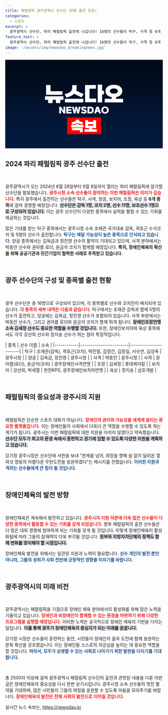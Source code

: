 ```yaml
---
title: 패럴림픽 광주광역시 선수단 16명 출전 응원!
categories:
  - 스포츠
excerpt: >
  광주광역시 선수단, 파리 패럴림픽 출전에 나섭니다! 16명의 선수들이 탁구, 사격 등 6개 종목에서 메달 도전을 준비 중입니다. 전 세계 이목을 끌 광주의 열정, 함께 응원하세요!
feature_text: >
  광주광역시 선수단, 파리 패럴림픽 출전에 나섭니다! 16명의 선수들이 탁구, 사격 등 6개 종목에서 메달 도전을 준비 중입니다. 전 세계 이목을 끌 광주의 열정, 함께 응원하세요!
image: '/assets/img/newsdao_breakingnews.jpg'
---
```


<p><img src="/assets/img/newsdao_breakingnews.jpg" alt="koreaapp 속보" /></p>

<h2 data-ke-size="size26">2024 파리 패럴림픽 광주 선수단 출전</h2>

<p data-ke-size="size16">&nbsp;</p>

<p>광주광역시가 오는 2024년 8월 28일부터 9월 8일까지 열리는 파리 패럴림픽에 참가할 선수단을 발표했습니다. <b><span style="color: #ee2323;">광주시청 소속 선수들이 참여하는 이번 패럴림픽은 의미가 깊습니다.</span></b> 특히 광주에서 출전하는 선수들은 탁구, 사격, 양궁, 보치아, 조정, 육상 등 <b>6개 종목</b>에 걸쳐 경쟁할 예정입니다. <b><span style="background-color: #21538527;">선수단은 감독 1명, 코치 2명, 선수 11명, 보조선수 1명으로 구성되어 있습니다.</span></b> 이는 광주 선수단이 다양한 종목에서 실력을 펼칠 수 있는 기회를 제공하는 것입니다. </p>

<p>많은 기대를 받는 탁구 종목에서는 광주시청 소속 조재관 국가대표 감독, 곽호근 수석코치 및 5명의 선수가 출전합니다. <b><span style="color: #1a5490;">탁구는 메달 가능성이 높은 종목으로 인식되고 있습니다.</span></b> 양궁 종목에서는 김옥금과 정진영 선수의 활약이 기대되고 있으며, 사격 분야에서는 박동안 선수와 권아름 로더, 윤금석 코치가 함께할 예정입니다. <b>특히, 장애인체육의 확산을 위해 공공기관과 민간기업이 협력한 사례로 주목받고 있습니다.</b></p>

<p data-ke-size="size16">&nbsp;</p>

<h2 data-ke-size="size26">광주 선수단의 구성 및 종목별 출전 현황</h2>

<p data-ke-size="size16">&nbsp;</p>

<p>광주 선수단은 총 16명으로 구성되어 있으며, 각 종목별로 선수와 코치진이 배치되어 있습니다. <b><span style="color: #ee2323;">각 종목의 세부 내역은 다음과 같습니다.</span></b> 탁구에서는 조재관 감독과 함께 5명의 선수가 출전하고, 양궁에는 김옥금, 정진영 선수가 포함되어 있습니다. 사격 부분에서는 박동안 선수가, 그리고 권아름 로더와 윤금석 코치가 함께 뛰게 됩니다. <b><span style="background-color: #21538527;">장애인조정연맹 소속 김세정 선수도 중요한 역할을 수행할 것입니다.</span></b> 또한, 장애인보치아와 육상 종목에서도 각각 강선희 선수와 정지송 선수가 뛰는 점이 특징적입니다.</p>

<p>| 종목        | 선수 이름               | 소속                   |
|------------|------------------------|-----------------------|
| 탁구       | 조재관(감독), 곽호근(코치), 박진철, 김영건, 김정길, 서수연, 김성옥 | 광주시청             |
| 양궁       | 김옥금, 정진영         | 광주시청             |
| 사격       | 박동안                 | 광주시청             |
| 사격       | 권아름(로더), 윤금석(코치) | 광주장애인사격연맹  |
| 조정       | 김세정                 | 롯데케미칼           |
| 보치아     | 강선희, 박세열         | 한전KPS, 광주장애인보치아연맹 |
| 육상       | 정지송                 | 삼호개발             |</p>

<p data-ke-size="size16">&nbsp;</p>

<h2 data-ke-size="size26">패럴림픽의 중요성과 광주시의 지원</h2>

<p data-ke-size="size16">&nbsp;</p>

<p>패럴림픽은 단순한 스포츠 대회가 아닙니다. <b><span style="color: #ee2323;">장애인의 권리와 가능성을 세계에 알리는 중요한 플랫폼입니다.</span></b> 이는 장애인들이 사회에서 더욱더 큰 역할을 수행할 수 있도록 하는 계기가 됩니다. 광주시는 이번 패럴림픽에 대한 지원을 아끼지 않겠다고 약속했습니다. <b><span style="background-color: #21538527;">선수단 모두가 최고의 환경 속에서 훈련하고 경기에 임할 수 있도록 다양한 지원을 계획하고 있습니다.</span></b> </p>

<p>강기정 광주시장은 선수단에 서한을 보내 "한계를 넘어, 희망을 향해 쉼 없이 달려온 열여섯 영웅의 아름다운 무한도전을 응원하겠다"는 메시지를 전했습니다. <b><span style="color: #1a5490;">이러한 지원과 격려는 선수들에게 큰 힘이 될 것입니다.</span></b></p>

<p data-ke-size="size16">&nbsp;</p>

<h2 data-ke-size="size26">장애인체육의 발전 방향</h2>

<p data-ke-size="size16">&nbsp;</p>

<p>장애인체육은 계속해서 발전하고 있습니다. <b><span style="color: #ee2323;">광주시의 지원 덕분에 더욱 많은 선수들이 다양한 종목에서 활동할 수 있는 기회를 갖게 되었습니다.</span></b> 향후 패럴림픽의 출전 선수들은 더 많은 대외 경쟁에 참여하게 되는 기회를 갖게 될 것입니다. 이렇게 장애인체육이 활성화됨에 따라 그들의 잠재력이 더욱 부각될 것입니다. <b><span style="background-color: #21538527;">정부와 지방자치단체의 정책도 함께 변화를 맞이해야 할 시점입니다.</span></b> </p>

<p>장애인체육 발전을 위해서는 일관된 지원과 노력이 필요합니다. <b><span style="color: #1a5490;">선수 개인의 발전 뿐만 아니라, 그들의 성취가 사회 전반에 긍정적인 영향을 미치기를 바랍니다.</span></b></p>

<p data-ke-size="size16">&nbsp;</p>

<h2 data-ke-size="size26">광주광역시의 미래 비전</h2>

<p data-ke-size="size16">&nbsp;</p>

<p>광주광역시는 패럴림픽을 기점으로 장애인 체육 분야에서의 활성화를 위해 많은 노력을 기울이고 있습니다. <b><span style="color: #ee2323;">장애인과 비장애인이 함께할 수 있는 환경을 마련하기 위해 다양한 프로그램을 실행할 예정입니다.</span></b> 이러한 노력은 궁극적으로 장애인 체육의 기반을 다지는 일입니다. <b><span style="background-color: #21538527;">이를 통해 광주가 장애인체육의 중심지가 되는 미래를 꿈꿉니다.</span></b> </p>

<p>강기정 시장은 선수들이 훈련하는 동안, 시민들이 장애인의 꿈과 도전에 함께 응원하는 문화 확산을 강조했습니다. 이는 장애인들 스스로의 자긍심을 높이는 데 중요한 역할을 할 것입니다. <b><span style="color: #1a5490;">따라서, 모두가 상생할 수 있는 사회로 나아가기 위한 발판을 다지기를 기대합니다.</span></b></p>

<p data-ke-size="size16">&nbsp;</p>

<p>총 2500자 이상에 걸쳐 광주광역시 패럴림픽 선수단의 출전과 관련된 내용을 다룬 이번 글은 장애인체육의 중요성을 다시 한번 상기시킵니다. 광주시청 소속 선수들의 멋진 활약을 기대하며, 많은 시민들이 그들의 여정을 응원할 수 있도록 마음을 모아주기를 바랍니다. <b><span style="color: #ee2323;">장애인체육의 발전은 전체 사회의 발전으로 이어질 것입니다.</span></b></p>
실시간 뉴스 속보는, <a href="https://newsdao.kr" rel="dofollow">https://newsdao.kr</a>


